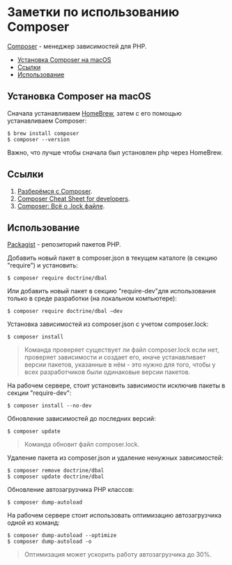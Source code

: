 # Заметки по использованию Composer

[Composer](https://getcomposer.org/) - менеджер зависимостей для PHP.

<!--ts-->
  * [Установка Composer на macOS](#установка-composer-на-macos)
  * [Ссылки](#ссылки)
  * [Использование](#использование)

<!-- Added by: grisha_k, at:  -->

<!--te-->

## Установка Composer на macOS

Сначала устанавливаем [HomeBrew](HomeBrew/readme.md), затем с его помощью устанавливаем Composer:

    $ brew install composer
    $ composer --version

Важно, что лучше чтобы сначала был установлен php через HomeBrew.

## Ссылки

1. [Разберёмся с Composer](https://modzone.ru/blog/2016/12/02/understanding-composer/).
2. [Composer Cheat Sheet for developers](http://composer.json.jolicode.com).
3. [Composer: Всё о .lock файле](https://phpprofi.ru/blogs/post/15).

## Использование

[Packagist](https://packagist.org) - репозиторий пакетов PHP.

Добавить новый пакет в composer.json в текущем каталоге (в секцию "require") и установить:

    $ composer require doctrine/dbal

Или добавить новый пакет в секцию "require-dev"для использования только в среде разработки (на локальном компьютере):

    $ composer require doctrine/dbal —dev

Установка зависимостей из composer.json с учетом composer.lock:
    
    $ composer install

> Команда проверяет существует ли файл composer.lock если нет, проверяет зависимости и создает его, иначе устанавливает версии пакетов, указанные в нём - это нужно для того, чтобы у всех разработчиков были одинаковые версии пакетов.

На рабочем сервере, стоит установить зависимости исключив пакеты в секции "require-dev":

    $ composer install --no-dev
    
Обновление зависимостей до последних версий:

    $ composer update

> Команда обновит файл composer.lock.

Удаление пакета из composer.json и удаление ненужных зависимостей:

    $ composer remove doctrine/dbal
    $ composer update doctrine/dbal

Обновление автозагрузчика PHP классов:

    $ composer dump-autoload
    
На рабочем сервере стоит использовать оптимизацию автозагрузчика одной из команд:

    $ composer dump-autoload --optimize
    $ composer dump-autoload -o

> Оптимизация может ускорить работу автозагрузчика до 30%.

